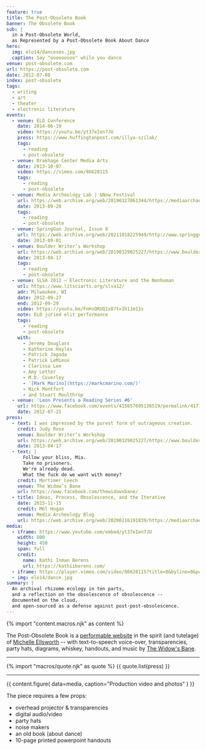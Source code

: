 ```yaml
---
feature: true
title: The Post-Obsolete Book
banner: The Obsolete Book
sub: |
  in a Post-Obsolete World,
  as Represented by a Post-Obsolete Book About Dance
hero:
  img: elo14/dancesex.jpg
  caption: Say "ooooooooo" while you dance
venue: post-obsolete.com
url: https://post-obsolete.com
date: 2012-07-08
index: post-obsolete
tags:
  - writing
  - art
  - theater
  - electronic literature
events:
  - venue: ELO Conference
    date: 2014-06-19
    video: https://youtu.be/yt37eIen7JU
    press: https://www.huffingtonpost.com/illya-szilak/
    tags:
      - reading
      - post-obsolete
  - venue: Brakhage Center Media Arts
    date: 2013-10-07
    video: https://vimeo.com/86628115
    tags:
      - reading
      - post-obsolete
  - venue: Media Archeology Lab | &Now Festival
    url: https://web.archive.org/web/20190327061344/https://mediaarchaeologylab.com/past-artist-in-residence/miriam-suzanne-2/
    date: 2013-09-28
    tags:
      - reading
      - post-obsolete
  - venue: SpringGun Journal, Issue 8
    url: https://web.archive.org/web/20211018225949/http://www.springgunpress.com/issue-8-2013/eric-meyer/
    date: 2013-09-01
  - venue: Boulder Writer’s Workshop
    url: https://web.archive.org/web/20190329025227/https://www.boulderwritersworkshop.com/2013/04/17/post-obsolete-a-bww-salon/
    date: 2013-04-17
    tags:
      - reading
      - post-obsolete
  - venue: SLSA 2012 – Electronic Literature and the Nonhuman
    url: https://www.litsciarts.org/slsa12/
    adr: Milwaukee, WI
    date: 2012-09-27
    end: 2012-09-29
    video: https://youtu.be/FnHsQRUQ1x8?t=1h11m11s
    note: ELO juried elit performance
    tags:
      - reading
      - post-obsolete
    with:
      - Jeremy Douglass
      - Katherine Hayles
      - Patrick Jagoda
      - Patrick LeMieux
      - Clarissa Lee
      - Amy Letter
      - M.D. Coverley
      - '[Mark Marino](https://markcmarino.com/)'
      - Nick Montfort
      - and Stuart Moulthrop
  - venue: 'Leon Presents a Reading Series #6'
    url: https://www.facebook.com/events/415657695136519/permalink/417120971656858/
    date: 2012-07-21
press:
  - text: I was impressed by the purest form of outrageous creation.
    credit: Judy Rose
    venue: Boulder Writer’s Workshop
    url: https://web.archive.org/web/20190329025227/https://www.boulderwritersworkshop.com/2013/04/17/post-obsolete-a-bww-salon/
    date: 2013-04-17
  - text: |
      Follow your bliss, Mia.
      Take no prisoners.
      We're already dead.
      What the fuck do we want with money?
    credit: Mortimer Leech
    venue: The Widow’s Bane
    url: https://www.facebook.com/thewidowsbane/
  - title: Ideas, Process, Obsolescence, and the Iterative
    date: 2015-11-15
    credit: Mél Hogan
    venue: Media Archeology Blog
    url: https://web.archive.org/web/20200216191839/https://mediaarchaeologylab.com/blog/miriam-suzanne-ideas-process-obsolescence-iterative-interview-mel-hogan/
media:
  - iframe: https://www.youtube.com/embed/yt37eIen7JU
    width: 800
    height: 450
    span: full
    credit:
      name: Kathi Inman Berens
      url: https://kathiiberens.com/
  - iframe: https://player.vimeo.com/video/86628115?title=0&byline=0&portrait=0&color=ff0080
  - img: elo14/dance.jpg
summary: |
  An archival rhizome ecology in ten parts,
  and a reflection on the obsolescence of obsolescence --
  documented on the cloud,
  and open-sourced as a defense against post-post-obsolescence.
---
```


{% import "content.macros.njk" as content %}

The Post-Obsolete Book is
a [performable website][post-obsolete]
in the spirit (and tutelage)
of [Michelle Ellsworth][michelle] --
with text-to-speech voice-over,
transparencies,
party hats,
diagrams,
whiskey,
handouts,
and music by [The Widow's Bane][bane].

[post-obsolete]: https://www.post-obsolete.com
[michelle]: http://michelleellsworth.com/
[bane]: https://www.facebook.com/thewidowsbane/

---

{% import "macros/quote.njk" as quote %}
{{ quote.list(press) }}

---

{{ content.figure(
  data=media,
  caption="Production video and photos"
) }}

The piece
requires a few props:

- overhead projector & transparencies
- digital audio/video
- party hats
- noise makers
- an old book (about dance)
- 10-page printed powerpoint handouts
